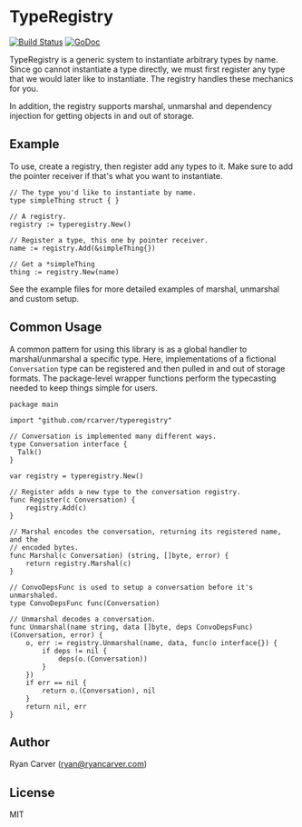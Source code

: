 # TypeRegistry

[![Build Status](https://travis-ci.org/rcarver/typeregistry.svg)](https://travis-ci.org/rcarver/typeregistry)
[![GoDoc](https://godoc.org/github.com/rcarver/typeregistry?status.svg)](https://godoc.org/github.com/rcarver/typeregistry)

TypeRegistry is a generic system to instantiate arbitrary types by name. Since
go cannot instantiate a type directly, we must first register any type that we
would later like to instantiate. The registry handles these mechanics for you.

In addition, the registry supports marshal, unmarshal and dependency injection
for getting objects in and out of storage.

## Example


To use, create a registry, then register add any types to it. Make sure to add
the pointer receiver if that's what you want to instantiate.

```golang
// The type you'd like to instantiate by name.
type simpleThing struct { }

// A registry.
registry := typeregistry.New()

// Register a type, this one by pointer receiver.
name := registry.Add(&simpleThing{})

// Get a *simpleThing
thing := registry.New(name)
```

See the example files for more detailed examples of marshal, unmarshal and custom setup.

## Common Usage

A common pattern for using this library is as a global handler to marshal/unmarshal a specific type. Here, implementations of a fictional `Conversation` type can be registered and then pulled in and out of storage formats. The package-level wrapper functions perform the typecasting needed to keep things simple for users.

```golang
package main

import "github.com/rcarver/typeregistry"

// Conversation is implemented many different ways.
type Conversation interface {
  Talk()
}

var registry = typeregistry.New()

// Register adds a new type to the conversation registry.
func Register(c Conversation) {
	registry.Add(c)
}

// Marshal encodes the conversation, returning its registered name, and the
// encoded bytes.
func Marshal(c Conversation) (string, []byte, error) {
	return registry.Marshal(c)
}

// ConvoDepsFunc is used to setup a conversation before it's unmarshaled.
type ConvoDepsFunc func(Conversation)

// Unmarshal decodes a conversation.
func Unmarshal(name string, data []byte, deps ConvoDepsFunc) (Conversation, error) {
	o, err := registry.Unmarshal(name, data, func(o interface{}) {
		if deps != nil {
			deps(o.(Conversation))
		}
	})
	if err == nil {
		return o.(Conversation), nil
	}
	return nil, err
}
```

## Author

Ryan Carver (ryan@ryancarver.com)

## License

MIT
